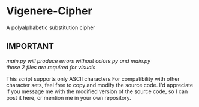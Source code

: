 # Vigenere-Cipher
A polyalphabetic substitution cipher 


## IMPORTANT
_main.py will produce errors without colors.py and main.py_  
_those 2 files are required for visuals_  

  This script supports only ASCII characters
For compatibility with other character sets, feel free to copy and modify the source code.
I'd appreciate if you message me with the modified version of the source code, so I can post it here, or mention me
in your own repository.
